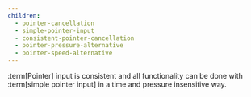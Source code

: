```yaml
---
children:
  - pointer-cancellation
  - simple-pointer-input
  - consistent-pointer-cancellation
  - pointer-pressure-alternative
  - pointer-speed-alternative
---
```


:term[Pointer] input is consistent and all functionality can be done with :term[simple pointer input] in a time and pressure insensitive way.
